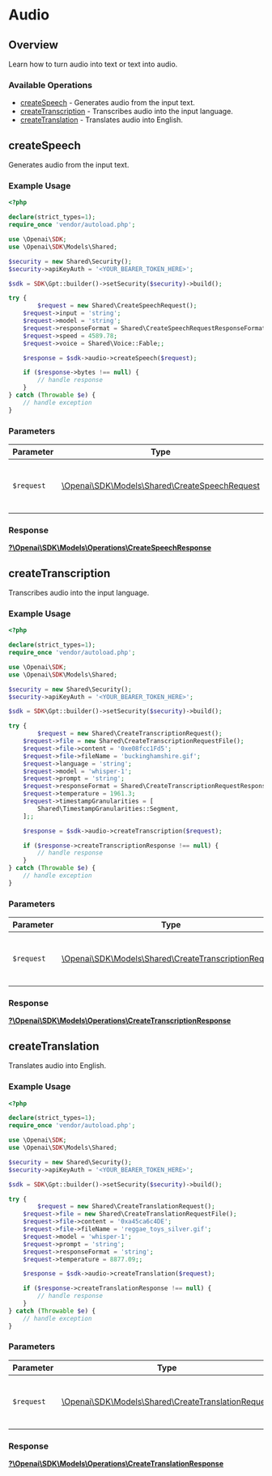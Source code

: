 # Audio


## Overview

Learn how to turn audio into text or text into audio.

### Available Operations

* [createSpeech](#createspeech) - Generates audio from the input text.
* [createTranscription](#createtranscription) - Transcribes audio into the input language.
* [createTranslation](#createtranslation) - Translates audio into English.

## createSpeech

Generates audio from the input text.

### Example Usage

```php
<?php

declare(strict_types=1);
require_once 'vendor/autoload.php';

use \Openai\SDK;
use \Openai\SDK\Models\Shared;

$security = new Shared\Security();
$security->apiKeyAuth = '<YOUR_BEARER_TOKEN_HERE>';

$sdk = SDK\Gpt::builder()->setSecurity($security)->build();

try {
        $request = new Shared\CreateSpeechRequest();
    $request->input = 'string';
    $request->model = 'string';
    $request->responseFormat = Shared\CreateSpeechRequestResponseFormat::Flac;
    $request->speed = 4589.78;
    $request->voice = Shared\Voice::Fable;;

    $response = $sdk->audio->createSpeech($request);

    if ($response->bytes !== null) {
        // handle response
    }
} catch (Throwable $e) {
    // handle exception
}
```

### Parameters

| Parameter                                                                                   | Type                                                                                        | Required                                                                                    | Description                                                                                 |
| ------------------------------------------------------------------------------------------- | ------------------------------------------------------------------------------------------- | ------------------------------------------------------------------------------------------- | ------------------------------------------------------------------------------------------- |
| `$request`                                                                                  | [\Openai\SDK\Models\Shared\CreateSpeechRequest](../../Models/Shared/CreateSpeechRequest.md) | :heavy_check_mark:                                                                          | The request object to use for the request.                                                  |


### Response

**[?\Openai\SDK\Models\Operations\CreateSpeechResponse](../../Models/Operations/CreateSpeechResponse.md)**


## createTranscription

Transcribes audio into the input language.

### Example Usage

```php
<?php

declare(strict_types=1);
require_once 'vendor/autoload.php';

use \Openai\SDK;
use \Openai\SDK\Models\Shared;

$security = new Shared\Security();
$security->apiKeyAuth = '<YOUR_BEARER_TOKEN_HERE>';

$sdk = SDK\Gpt::builder()->setSecurity($security)->build();

try {
        $request = new Shared\CreateTranscriptionRequest();
    $request->file = new Shared\CreateTranscriptionRequestFile();
    $request->file->content = '0xe08fcc1Fd5';
    $request->file->fileName = 'buckinghamshire.gif';
    $request->language = 'string';
    $request->model = 'whisper-1';
    $request->prompt = 'string';
    $request->responseFormat = Shared\CreateTranscriptionRequestResponseFormat::VerboseJson;
    $request->temperature = 1961.3;
    $request->timestampGranularities = [
        Shared\TimestampGranularities::Segment,
    ];;

    $response = $sdk->audio->createTranscription($request);

    if ($response->createTranscriptionResponse !== null) {
        // handle response
    }
} catch (Throwable $e) {
    // handle exception
}
```

### Parameters

| Parameter                                                                                                 | Type                                                                                                      | Required                                                                                                  | Description                                                                                               |
| --------------------------------------------------------------------------------------------------------- | --------------------------------------------------------------------------------------------------------- | --------------------------------------------------------------------------------------------------------- | --------------------------------------------------------------------------------------------------------- |
| `$request`                                                                                                | [\Openai\SDK\Models\Shared\CreateTranscriptionRequest](../../Models/Shared/CreateTranscriptionRequest.md) | :heavy_check_mark:                                                                                        | The request object to use for the request.                                                                |


### Response

**[?\Openai\SDK\Models\Operations\CreateTranscriptionResponse](../../Models/Operations/CreateTranscriptionResponse.md)**


## createTranslation

Translates audio into English.

### Example Usage

```php
<?php

declare(strict_types=1);
require_once 'vendor/autoload.php';

use \Openai\SDK;
use \Openai\SDK\Models\Shared;

$security = new Shared\Security();
$security->apiKeyAuth = '<YOUR_BEARER_TOKEN_HERE>';

$sdk = SDK\Gpt::builder()->setSecurity($security)->build();

try {
        $request = new Shared\CreateTranslationRequest();
    $request->file = new Shared\CreateTranslationRequestFile();
    $request->file->content = '0xa45ca6c4DE';
    $request->file->fileName = 'reggae_toys_silver.gif';
    $request->model = 'whisper-1';
    $request->prompt = 'string';
    $request->responseFormat = 'string';
    $request->temperature = 8877.09;;

    $response = $sdk->audio->createTranslation($request);

    if ($response->createTranslationResponse !== null) {
        // handle response
    }
} catch (Throwable $e) {
    // handle exception
}
```

### Parameters

| Parameter                                                                                             | Type                                                                                                  | Required                                                                                              | Description                                                                                           |
| ----------------------------------------------------------------------------------------------------- | ----------------------------------------------------------------------------------------------------- | ----------------------------------------------------------------------------------------------------- | ----------------------------------------------------------------------------------------------------- |
| `$request`                                                                                            | [\Openai\SDK\Models\Shared\CreateTranslationRequest](../../Models/Shared/CreateTranslationRequest.md) | :heavy_check_mark:                                                                                    | The request object to use for the request.                                                            |


### Response

**[?\Openai\SDK\Models\Operations\CreateTranslationResponse](../../Models/Operations/CreateTranslationResponse.md)**

